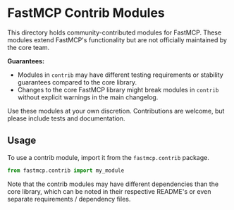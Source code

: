 # FastMCP Contrib Modules

This directory holds community-contributed modules for FastMCP. These modules extend FastMCP's functionality but are not officially maintained by the core team.

**Guarantees:**

- Modules in `contrib` may have different testing requirements or stability guarantees compared to the core library.
- Changes to the core FastMCP library might break modules in `contrib` without explicit warnings in the main changelog.

Use these modules at your own discretion. Contributions are welcome, but please include tests and documentation.

## Usage

To use a contrib module, import it from the `fastmcp.contrib` package.

```python
from fastmcp.contrib import my_module
```

Note that the contrib modules may have different dependencies than the core library, which can be noted in their respective README's or even separate requirements / dependency files.
